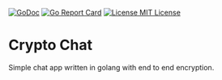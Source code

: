 [![GoDoc](https://godoc.org/github.com/sjsafranek/crypto_chat?status.png)](https://godoc.org/github.com/sjsafranek/crypto_chat)
[![Go Report Card](https://goreportcard.com/badge/github.com/sjsafranek/crypto_chat)](https://goreportcard.com/report/github.com/sjsafranek/crypto_chat)
[![License MIT License](https://img.shields.io/github/license/mashape/apistatus.svg)](http://sjsafranek.github.io/crypto_chat/)

# Crypto Chat

Simple chat app written in golang with end to end encryption.
